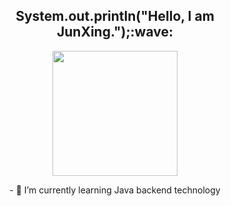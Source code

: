 <div align="center">
  <h2>System.out.println("Hello, I am JunXing.");:wave:</h2>
</div>

<div align="center">
  <img src="https://gd-hbimg.huaban.com/a021e6ef0f487652a662f8d52d0ab30e5f8c1be53693-KmBAvV_fw1200webp" width="200" height="200">
</div>

<div align="center">
  <p>- 🌱 I’m currently learning Java backend technology</p>
</div>
                                                                                                                 
<!--
**JunXing-Tech/JunXing-Tech** is a ✨ _special_ ✨ repository because its `README.md` (this file) appears on your GitHub profile.

Here are some ideas to get you started:

- 🔭 I’m currently working on ...
- 🌱 I’m currently learning ...
- 👯 I’m looking to collaborate on ...
- 🤔 I’m looking for help with ...
- 💬 Ask me about ...
- 📫 How to reach me: ...
- 😄 Pronouns: ...
- ⚡ Fun fact: ...
-->
